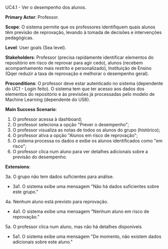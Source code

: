 UC4.1 - Ver o desempenho dos alunos.

**Primary Actor**: Professor.

**Scope**: O sistema permite que os professores identifiquem quais alunos têm previsão de reprovação, levando à tomada de decisões e intervenções pedagógicas.

**Level**: User goals (Sea level).

**Stakeholders**: Professor (precisa rapidamente identificar elementos do repositório em risco de reprovar para agir cedo), alunos (recebem acompanhamento mais restrito e personalizado), Instituição de Ensino (Qqer reduzir a taxa de reprovação e melhorar o desempenho geral).

**Preconditions**: O professor deve estar autenticado no sistema (dependente do UC1 - Login feito). O sistema tem que ter acesso aos dados dos elementos do repositório e às previsões já processadas pelo modelo de Machine Learning (dependente do US6).

**Main Success Scenario**:

1. O professor acessa à dashboard;
2. O professor seleciona a opção "Prever o desempenho";
3. O professor visualiza as notas de todos os alunos do grupo (histórico);
4. O professor ativa a opção "Alunos em risco de reprovação";
5. O sistema processa os dados e exibe os alunos identificados como "em risco";
6. O professor clica num aluno para ver detalhes adicionais sobre a previsão do desempenho.

**Extensions**:

3a. O grupo não tem dados suficientes para análise.
- 3a1. O sistema exibe uma mensagem "Não há dados suficientes sobre este grupo."
    
4a. Nenhum aluno está previsto para reprovação.
- 4a1. O sistema exibe uma mensagem "Nenhum aluno em risco de reprovação."

5a. O professor clica num aluno, mas não há detalhes disponíveis
- 5a1. O sistema exibe uma mensagem "De momento, não existem dados adicionais sobre este aluno."


